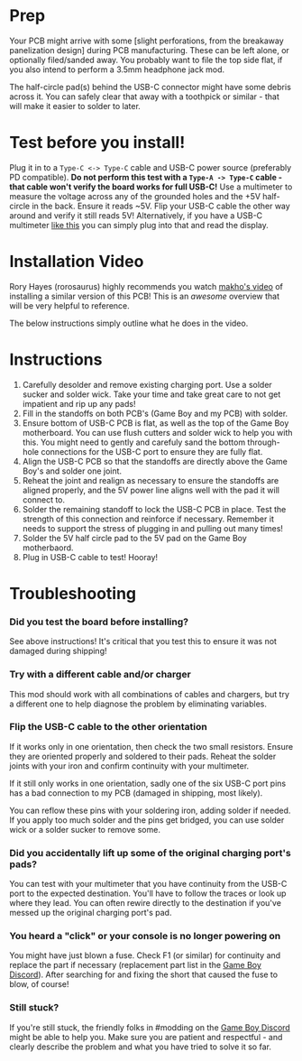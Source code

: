 # Prep

Your PCB might arrive with some [slight perforations, from the breakaway panelization design] during PCB manufacturing. These can be left alone, or optionally filed/sanded away. You probably want to file the top side flat, if you also intend to perform a 3.5mm headphone jack mod.

The half-circle pad(s) behind the USB-C connector might have some debris across it. You can safely clear that away with a toothpick or similar - that will make it easier to solder to later.

# Test before you install!

Plug it in to a ````Type-C <-> Type-C```` cable and USB-C power source (preferably PD compatible). **Do not perform this test with a ````Type-A -> Type-C```` cable - that cable won't verify the board works for full USB-C!** Use a multimeter to measure the voltage across any of the grounded holes and the +5V half-circle in the back. Ensure it reads ~5V. Flip your USB-C cable the other way around and verify it still reads 5V! Alternatively, if you have a USB-C multimeter [like this](https://amzn.to/3nlVFIE) you can simply plug into that and read the display.

# Installation Video

Rory Hayes (rorosaurus) highly recommends you watch [makho's video](https://www.youtube.com/watch?v=gBLHvdre-Xg) of installing a similar version of this PCB! This is an *awesome* overview that will be very helpful to reference. 

The below instructions simply outline what he does in the video.

# Instructions

1. Carefully desolder and remove existing charging port. Use a solder sucker and solder wick. Take your time and take great care to not get impatient and rip up any pads!
2. Fill in the standoffs on both PCB's (Game Boy and my PCB) with solder.
3. Ensure bottom of USB-C PCB is flat, as well as the top of the Game Boy motherboard. You can use flush cutters and solder wick to help you with this. You might need to gently and carefuly sand the bottom through-hole connections for the USB-C port to ensure they are fully flat.
4. Align the USB-C PCB so that the standoffs are directly above the Game Boy's and solder one joint.
5. Reheat the joint and realign as necessary to ensure the standoffs are aligned properly, and the 5V power line aligns well with the pad it will connect to.
6. Solder the remaining standoff to lock the USB-C PCB in place. Test the strength of this connection and reinforce if necessary. Remember it needs to support the stress of plugging in and pulling out many times!
7. Solder the 5V half circle pad to the 5V pad on the Game Boy motherbaord.
8. Plug in USB-C cable to test! Hooray!

# Troubleshooting

### Did you test the board before installing?

See above instructions! It's critical that you test this to ensure it was not damaged during shipping!

### Try with a different cable and/or charger

This mod should work with all combinations of cables and chargers, but try a different one to help diagnose the problem by eliminating variables.

### Flip the USB-C cable to the other orientation

If it works only in one orientation, then check the two small resistors. Ensure they are oriented properly and soldered to their pads. Reheat the solder joints with your iron and confirm continuity with your multimeter.

If it still only works in one orientation, sadly one of the six USB-C port pins has a bad connection to my PCB (damaged in shipping, most likely).

You can reflow these pins with your soldering iron, adding solder if needed. If you apply too much solder and the pins get bridged, you can use solder wick or a solder sucker to remove some.


### Did you accidentally lift up some of the original charging port's pads?

You can test with your multimeter that you have continuity from the USB-C port to the expected destination. You'll have to follow the traces or look up where they lead. You can often rewire directly to the destination if you've messed up the original charging port's pad.

### You heard a "click" or your console is no longer powering on

You might have just blown a fuse. Check F1 (or similar) for continuity and replace the part if necessary (replacement part list in the [Game Boy Discord](https://discord.gg/gameboy)). After searching for and fixing the short that caused the fuse to blow, of course!

### Still stuck?

If you're still stuck, the friendly folks in #modding on the [Game Boy Discord](https://discord.gg/gameboy) might be able to help you. Make sure you are patient and respectful - and clearly describe the problem and what you have tried to solve it so far.
